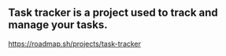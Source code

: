 ## Task tracker is a project used to track and manage your tasks.
https://roadmap.sh/projects/task-tracker
